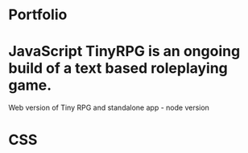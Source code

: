 # Portfolio
# JavaScript TinyRPG is an ongoing build of a text based roleplaying game. 
Web version of Tiny RPG and standalone app - node version
# CSS
